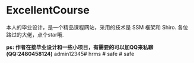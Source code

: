 # ExcellentCourse
本人的毕业设计，是一个精品课程网站，采用的技术是 SSM 框架和 Shiro.
各位路过的大佬，点个star哦.
  
  **ps: 作者在接毕业设计和一些小项目，有需要的可以加QQ来私聊(QQ:2480458124)**
admin12345#   h r m s  
 #   s a f e  
 #   s a f e  
 